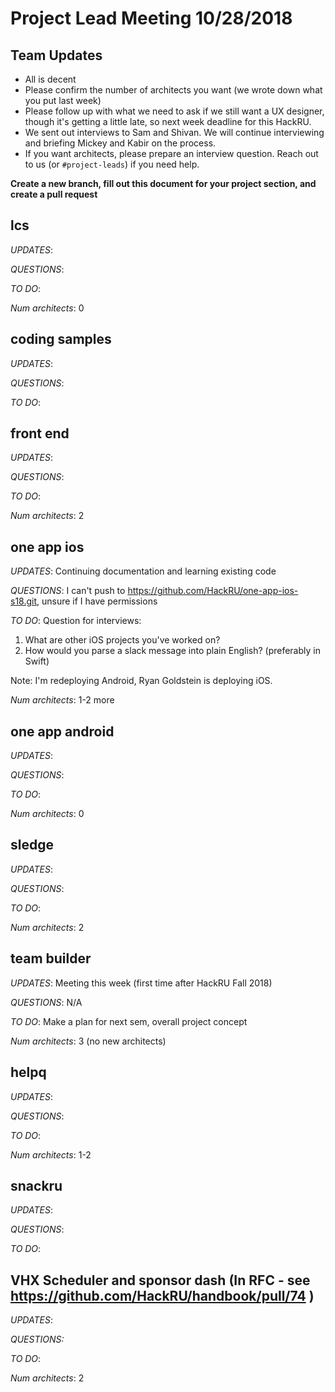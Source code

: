 # Project Lead Meeting 10/28/2018
## Team Updates

- All is decent
- Please confirm the number of architects you want (we wrote down what you put last week)
- Please follow up with what we need to ask if we still want a UX designer, though it's getting a little late,
  so next week deadline for this HackRU.
- We sent out interviews to Sam and Shivan. We will continue interviewing and briefing Mickey and Kabir on the
  process.
- If you want architects, please prepare an interview question. Reach out to us (or `#project-leads`) if you need help.

**Create a new branch, fill out this document for your project section, and create a pull request**

## lcs

_UPDATES_:

_QUESTIONS_:

_TO DO_:

_Num architects_: 0

## coding samples

_UPDATES_:

_QUESTIONS_:

_TO DO_:

## front end

_UPDATES_:

_QUESTIONS_:

_TO DO_:

_Num architects_: 2

## one app ios

_UPDATES_: Continuing documentation and learning existing code

_QUESTIONS_: I can't push to https://github.com/HackRU/one-app-ios-s18.git, unsure if I have permissions

_TO DO_:
Question for interviews:
1. What are other iOS projects you've worked on?
2. How would you parse a slack message into plain English? (preferably in Swift)

Note: I'm redeploying Android, Ryan Goldstein is deploying iOS.

_Num architects_: 1-2 more

## one app android

_UPDATES_:

_QUESTIONS_:

_TO DO_:

_Num architects_: 0

## sledge

_UPDATES_:

_QUESTIONS_:

_TO DO_:

_Num architects_: 2

## team builder

_UPDATES_: Meeting this week (first time after HackRU Fall 2018)

_QUESTIONS_: N/A 

_TO DO_: Make a plan for next sem, overall project concept 

_Num architects_: 3 (no new architects)

## helpq

_UPDATES_:

_QUESTIONS_:

_TO DO_:

_Num architects_: 1-2

## snackru

_UPDATES_:

_QUESTIONS_:

_TO DO_:

## VHX Scheduler and sponsor dash (In RFC - see https://github.com/HackRU/handbook/pull/74 )

_UPDATES_:

_QUESTIONS:_

_TO DO_:

_Num architects_: 2

